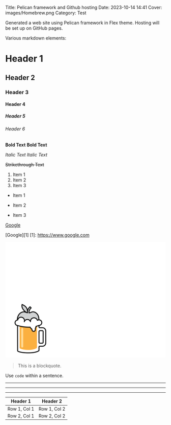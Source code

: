 Title: Pelican framework and Github hosting
Date: 2023-10-14 14:41
Cover: images/Homebrew.png
Category: Test

Generated a web site using Pelican framework in Flex theme. Hosting will be set up on GitHub pages.

Various markdown elements:
# Header 1
## Header 2
### Header 3
#### Header 4
##### Header 5
###### Header 6

**Bold Text**
__Bold Text__

*Italic Text*
_Italic Text_

~~Strikethrough Text~~

1. Item 1
2. Item 2
3. Item 3

- Item 1
* Item 2
+ Item 3

[Google](https://www.google.com)

[Google][1]
[1]: https://www.google.com

![Home Brew](images/Homebrew.png)

> This is a blockquote.

Use `code` within a sentence.

---
***
___

| Header 1 | Header 2 |
|----------|----------|
| Row 1, Col 1 | Row 1, Col 2 |
| Row 2, Col 1 | Row 2, Col 2 |
